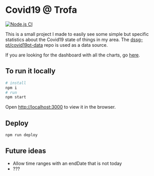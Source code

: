 # Covid19 @ Trofa

[![Node.js CI](https://github.com/DiogoDuque/covid19TrofaGraph/actions/workflows/node.js.yml/badge.svg)](https://github.com/DiogoDuque/covid19TrofaGraph/actions/workflows/node.js.yml)

This is a small project I made to easily see some simple but specific statistics about the Covid19 state of things in my area.
The [dssg-pt/covid19pt-data](https://github.com/dssg-pt/covid19pt-data) repo is used as a data source.

If you are looking for the dashboard with all the charts, go [here](https://diogoduque.github.io/covid19TrofaGraph/).

## To run it locally
```bash
# install
npm i
# run
npm start
```
Open [http://localhost:3000](http://localhost:3000) to view it in the browser.


## Deploy
```bash
npm run deploy
```


## Future ideas
* Allow time ranges with an endDate that is not today
* ???
